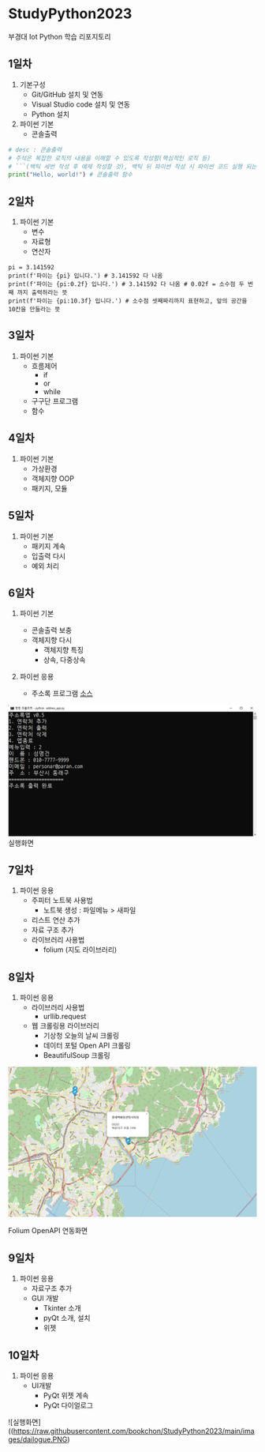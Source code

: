 # StudyPython2023
부경대 Iot Python 학습 리포지토리

## 1일차
1. 기본구성
    - Git/GitHub 설치 및 연동
    - Visual Studio code 설치 및 연동
    - Python 설치
2. 파이썬 기본
    - 콘솔출력

```python
# desc : 콘솔출력 
# 주석은 복잡한 로직의 내용을 이해할 수 있도록 작성함(핵심적인 로직 등)
# ```(백틱 세번 작성 후 예제 작성할 것), 백틱 뒤 파이썬 작성 시 파이썬 코드 실행 되는 것처럼 색이 보임. 이것을 깃허브에 올리게 되면 코드블럭이 생겨서 올라감
print("Hello, world!") # 콘솔출력 함수
```

## 2일차
1. 파이썬 기본
    - 변수
    - 자료형
    - 연산자

 ```
 pi = 3.141592
 print(f'파이는 {pi} 입니다.') # 3.141592 다 나옴
 print(f'파이는 {pi:0.2f} 입니다.') # 3.141592 다 나옴 # 0.02f = 소수점 두 번째 까지 출력하라는 뜻
 print(f'파이는 {pi:10.3f} 입니다.') # 소수점 셋째짜리까지 표현하고, 앞의 공간을 10칸을 만들라는 뜻
```

## 3일차
1. 파이썬 기본
    - 흐름제어
        - if
        - or
        - while
    - 구구단 프로그램
    - 함수

## 4일차
1. 파이썬 기본
    - 가상환경
    - 객체지향 OOP
    - 패키지, 모듈

## 5일차
1. 파이썬 기본
    - 패키지 계속
    - 입출력 다시
    - 예외 처리

## 6일차
1. 파이썬 기본
    - 콘솔출력 보충
    - 객체지향 다시
        - 객체지향 특징
        - 상속, 다중상속

2. 파이썬 응용
    - 주소록 프로그램 [소스](https://github.com/bookchon/StudyPython2023/blob/main/images/address_apk.png)

 ![실행화면](https://raw.githubusercontent.com/bookchon/StudyPython2023/main/images/address_apk.png)
 실행화면

## 7일차
1. 파이썬 응용
    - 주피터 노트북 사용법
        - 노트북 생성 : 파일메뉴 > 새파일
    - 리스트 연산 추가
    - 자료 구조 추가
    - 라이브러리 사용법
        - folium (지도 라이브러리) 

## 8일차
1. 파이썬 응용
    - 라이브러리 사용법
        - urllib.request
    - 웹 크롤링용 라이브러리
        - 기상청 오늘의 날씨 크롤링
        - 데이터 포털 Open API 크롤링
        - BeautifulSoup 크롤링

![실행화면](https://raw.githubusercontent.com/bookchon/StudyPython2023/main/images/jupyter_folium.PNG)

Folium OpenAPI 연동화면 

## 9일차
1. 파이썬 응용
    - 자료구조 추가
    - GUI 개발
        - Tkinter 소개
        - pyQt 소개, 설치
        - 위젯

## 10일차
1. 파이썬 응용
    - UI개발
        - PyQt 위젯 계속
        - PyQt 다이얼로그

![실행화면]((https://raw.githubusercontent.com/bookchon/StudyPython2023/main/images/dailogue.PNG)
